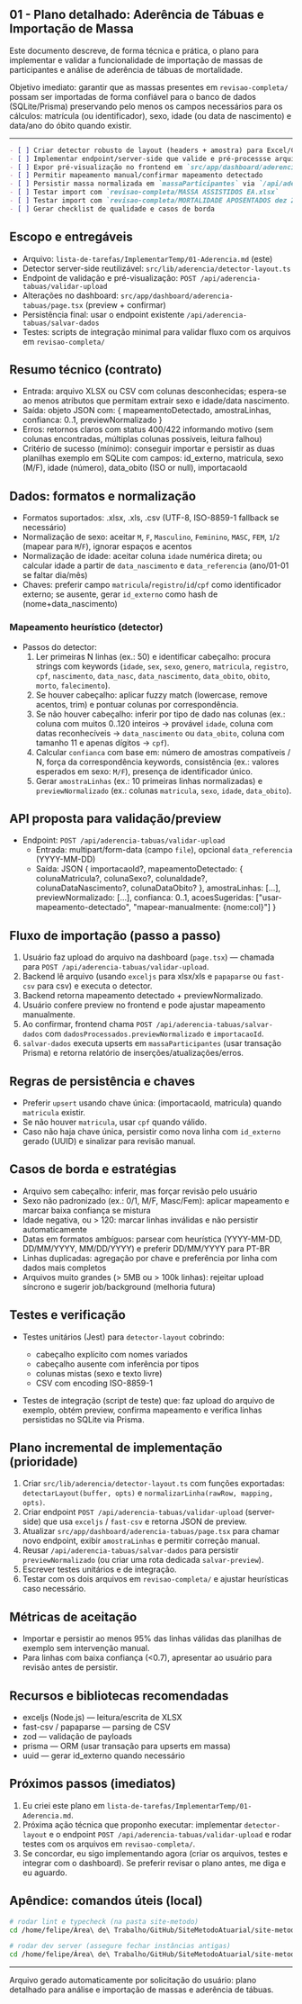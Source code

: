 ## 01 - Plano detalhado: Aderência de Tábuas e Importação de Massa

Este documento descreve, de forma técnica e prática, o plano para
implementar e validar a funcionalidade de importação de massas de
participantes e análise de aderência de tábuas de mortalidade.

Objetivo imediato: garantir que as massas presentes em
`revisao-completa/` possam ser importadas de forma confiável para o
banco de dados (SQLite/Prisma) preservando pelo menos os campos
necessários para os cálculos: matrícula (ou identificador), sexo,
idade (ou data de nascimento) e data/ano do óbito quando existir.

---

```markdown
- [ ] Criar detector robusto de layout (headers + amostra) para Excel/CSV
- [ ] Implementar endpoint/server-side que valide e pré-processse arquivo
- [ ] Expor pré-visualização no frontend em `src/app/dashboard/aderencia-tabuas/page.tsx`
- [ ] Permitir mapeamento manual/confirmar mapeamento detectado
- [ ] Persistir massa normalizada em `massaParticipantes` via `/api/aderencia-tabuas/salvar-dados`
- [ ] Testar import com `revisao-completa/MASSA ASSISTIDOS EA.xlsx`
- [ ] Testar import com `revisao-completa/MORTALIDADE APOSENTADOS dez 2024 ...xlsx`
- [ ] Gerar checklist de qualidade e casos de borda
```

## Escopo e entregáveis

- Arquivo: `lista-de-tarefas/ImplementarTemp/01-Aderencia.md` (este)
- Detector server-side reutilizável: `src/lib/aderencia/detector-layout.ts`
- Endpoint de validação e pré-visualização: `POST /api/aderencia-tabuas/validar-upload`
- Alterações no dashboard: `src/app/dashboard/aderencia-tabuas/page.tsx` (preview + confirmar)
- Persistência final: usar o endpoint existente `/api/aderencia-tabuas/salvar-dados`
- Testes: scripts de integração minimal para validar fluxo com os arquivos em `revisao-completa/`

## Resumo técnico (contrato)

- Entrada: arquivo XLSX ou CSV com colunas desconhecidas; espera-se ao menos atributos que permitam extrair sexo e idade/data nascimento.
- Saída: objeto JSON com: { mapeamentoDetectado, amostraLinhas, confianca: 0..1, previewNormalizado }
- Erros: retornos claros com status 400/422 informando motivo (sem colunas encontradas, múltiplas colunas possíveis, leitura falhou)
- Critério de sucesso (mínimo): conseguir importar e persistir as duas planilhas exemplo em SQLite com campos: id_externo, matricula, sexo (M/F), idade (número), data_obito (ISO or null), importacaoId

## Dados: formatos e normalização

- Formatos suportados: .xlsx, .xls, .csv (UTF-8, ISO-8859-1 fallback se necessário)
- Normalização de sexo: aceitar `M`, `F`, `Masculino`, `Feminino`, `MASC`, `FEM`, `1`/`2` (mapear para `M`/`F`), ignorar espaços e acentos
- Normalização de idade: aceitar coluna `idade` numérica direta; ou calcular idade a partir de `data_nascimento` e `data_referencia` (ano/01-01 se faltar dia/mês)
- Chaves: preferir campo `matricula`/`registro`/`id`/`cpf` como identificador externo; se ausente, gerar `id_externo` como hash de (nome+data_nascimento)

### Mapeamento heurístico (detector)

- Passos do detector:
  1. Ler primeiras N linhas (ex.: 50) e identificar cabeçalho: procura strings com keywords (`idade`, `sex`, `sexo`, `genero`, `matricula`, `registro`, `cpf`, `nascimento`, `data_nasc`, `data_nascimento`, `data_obito`, `obito`, `morto`, `falecimento`).
  2. Se houver cabeçalho: aplicar fuzzy match (lowercase, remove acentos, trim) e pontuar colunas por correspondência.
  3. Se não houver cabeçalho: inferir por tipo de dado nas colunas (ex.: coluna com muitos 0..120 inteiros → provável `idade`, coluna com datas reconhecíveis → `data_nascimento` ou `data_obito`, coluna com tamanho 11 e apenas dígitos → `cpf`).
  4. Calcular `confianca` com base em: número de amostras compatíveis / N, força da correspondência keywords, consistência (ex.: valores esperados em sexo: `M/F`), presença de identificador único.
  5. Gerar `amostraLinhas` (ex.: 10 primeiras linhas normalizadas) e `previewNormalizado` (ex.: colunas `matricula`, `sexo`, `idade`, `data_obito`).

## API proposta para validação/preview

- Endpoint: `POST /api/aderencia-tabuas/validar-upload`
  - Entrada: multipart/form-data (campo `file`), opcional `data_referencia` (YYYY-MM-DD)
  - Saída: JSON {
      importacaoId?,
      mapeamentoDetectado: { colunaMatricula?, colunaSexo?, colunaIdade?, colunaDataNascimento?, colunaDataObito? },
      amostraLinhas: [...],
      previewNormalizado: [...],
      confianca: 0..1,
      acoesSugeridas: ["usar-mapeamento-detectado", "mapear-manualmente: {nome:col}"]
    }

## Fluxo de importação (passo a passo)

1. Usuário faz upload do arquivo na dashboard (`page.tsx`) — chamada para `POST /api/aderencia-tabuas/validar-upload`.
2. Backend lê arquivo (usando `exceljs` para xlsx/xls e `papaparse` ou `fast-csv` para csv) e executa o detector.
3. Backend retorna mapeamento detectado + previewNormalizado.
4. Usuário confere preview no frontend e pode ajustar mapeamento manualmente.
5. Ao confirmar, frontend chama `POST /api/aderencia-tabuas/salvar-dados` com `dadosProcessados.previewNormalizado` e `importacaoId`.
6. `salvar-dados` executa upserts em `massaParticipantes` (usar transação Prisma) e retorna relatório de inserções/atualizações/erros.

## Regras de persistência e chaves

- Preferir `upsert` usando chave única: (importacaoId, matricula) quando `matricula` existir.
- Se não houver `matricula`, usar `cpf` quando válido.
- Caso não haja chave única, persistir como nova linha com `id_externo` gerado (UUID) e sinalizar para revisão manual.

## Casos de borda e estratégias

- Arquivo sem cabeçalho: inferir, mas forçar revisão pelo usuário
- Sexo não padronizado (ex.: 0/1, M/F, Masc/Fem): aplicar mapeamento e marcar baixa confiança se mistura
- Idade negativa, ou > 120: marcar linhas inválidas e não persistir automaticamente
- Datas em formatos ambíguos: parsear com heurística (YYYY-MM-DD, DD/MM/YYYY, MM/DD/YYYY) e preferir DD/MM/YYYY para PT-BR
- Linhas duplicadas: agregação por chave e preferência por linha com dados mais completos
- Arquivos muito grandes (> 5MB ou > 100k linhas): rejeitar upload síncrono e sugerir job/background (melhoria futura)

## Testes e verificação

- Testes unitários (Jest) para `detector-layout` cobrindo:
  - cabeçalho explícito com nomes variados
  - cabeçalho ausente com inferência por tipos
  - colunas mistas (sexo e texto livre)
  - CSV com encoding ISO-8859-1

- Testes de integração (script de teste) que: faz upload do arquivo de exemplo, obtém preview, confirma mapeamento e verifica linhas persistidas no SQLite via Prisma.

## Plano incremental de implementação (prioridade)

1. Criar `src/lib/aderencia/detector-layout.ts` com funções exportadas: `detectarLayout(buffer, opts)` e `normalizarLinha(rawRow, mapping, opts)`.
2. Criar endpoint `POST /api/aderencia-tabuas/validar-upload` (server-side) que usa `exceljs` / `fast-csv` e retorna JSON de preview.
3. Atualizar `src/app/dashboard/aderencia-tabuas/page.tsx` para chamar novo endpoint, exibir `amostraLinhas` e permitir correção manual.
4. Reusar `/api/aderencia-tabuas/salvar-dados` para persistir `previewNormalizado` (ou criar uma rota dedicada `salvar-preview`).
5. Escrever testes unitários e de integração.
6. Testar com os dois arquivos em `revisao-completa/` e ajustar heurísticas caso necessário.

## Métricas de aceitação

- Importar e persistir ao menos 95% das linhas válidas das planilhas de exemplo sem intervenção manual.
- Para linhas com baixa confiança (<0.7), apresentar ao usuário para revisão antes de persistir.

## Recursos e bibliotecas recomendadas

- exceljs (Node.js) — leitura/escrita de XLSX
- fast-csv / papaparse — parsing de CSV
- zod — validação de payloads
- prisma — ORM (usar transação para upserts em massa)
- uuid — gerar id_externo quando necessário

## Próximos passos (imediatos)

1. Eu criei este plano em `lista-de-tarefas/ImplementarTemp/01-Aderencia.md`.
2. Próxima ação técnica que proponho executar: implementar `detector-layout` e o endpoint `POST /api/aderencia-tabuas/validar-upload` e rodar testes com os arquivos em `revisao-completa/`.
3. Se concordar, eu sigo implementando agora (criar os arquivos, testes e integrar com o dashboard). Se preferir revisar o plano antes, me diga e eu aguardo.

## Apêndice: comandos úteis (local)

```bash
# rodar lint e typecheck (na pasta site-metodo)
cd /home/felipe/Área\ de\ Trabalho/GitHub/SiteMetodoAtuarial/site-metodo && npm run lint && npm run type-check

# rodar dev server (assegure fechar instâncias antigas)
cd /home/felipe/Área\ de\ Trabalho/GitHub/SiteMetodoAtuarial/site-metodo && for porta in {3000..3010}; do fuser -k $porta/tcp; done && npm run dev
```

---

Arquivo gerado automaticamente por solicitação do usuário: plano detalhado para análise e importação de massas e aderência de tábuas.
